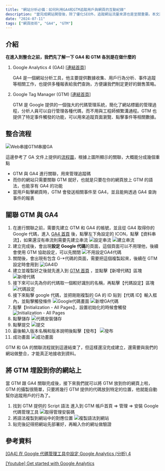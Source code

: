 ```yaml
---
title: "網站分析必備：如何利用GA4和GTM追蹤用戶與網頁的互動紀錄"
description: "當完成網站開發後，除了優化SEO外，追蹤網站流量來源也是至關重要。本文將介紹如何啟用Google Tag Manager (GTM)並管理Google Analytics 4(GA4)，從而有效地監控和分析網站流量。"
date: "2024-07-11"
tags: ["網頁技術", "GA4", "GTM"]
---
```


## 介紹

**在進入到整合之前，我們先了解一下 GA4 和 GTM 各別是在做什麼的**

1. Google Analytics 4 (GA4) [[連結首頁]](https://analytics.google.com/)

    GA4 是一個網站分析工具，他主要提供數據收集、用戶行為分析、事件追蹤等相關工作，也提供多種報表給我們查詢，方便讓我們制定更好的銷售策略。

2. Google Tag Manager (GTM) [[連結首頁]](https://tagmanager.google.com/)

    GTM 是 Google 提供的一個強大的代碼管理系統，簡化了網站標籤的管理過程，分析人員可以自行管理各種代碼，而不用與工程師頻繁溝通程。GTM 也提供了特定事件觸發的功能，可以用來追蹤頁面瀏覽、點擊事件等相關數據。

## 整合流程

![Web串接GTM串接GA](/content/images/web-gtm-ga4.png)

這邊參考了 GA 文件上提供的[流程圖](https://support.google.com/tagmanager/answer/9442095?hl=zh-Hant)，根據上圖所顯示的關聯，大概能分成幾個重點

-   GTM 與 GA4 進行關聯，用來管理追蹤碼
-   而你的網站只需要關聯 GTM 就好，也就是只要在你的網頁放上 GTM 的語法，也能享有 GA4 的功能
-   當用戶點擊網頁時，GTM 會發送相關事件至 GA4，並且能夠透過 GA4 查詢事件的報表

## 關聯 GTM 與 GA4

1. 在進行關聯之前，需要先建立 GTM 和 GA4 的帳號，並且從 GA4 取得你的 Google 代碼，進入 [GA4 首頁](https://analytics.google.com/) 後，點擊左下角設定的 ICON，點擊【資料串流】，如果還沒有串流則需要先建立串流
   ![設定串流](/content/images/ga4-set-stream.png)
   ![建立串流](/content/images/ga4-add-stream.png)
2. 建立完成後，會出現**設定 Google 代碼**的頁面，這個頁面可以不用理他，後續會使用 GTM 協助設定，可以先關閉
   ![不用設定GA4代碼](/content/images/ga4-not-use.png)
3. 關閉後，會出現有包含 G-\*代碼的頁面，需要把這個複製起來，後續在 GTM 設定時會用到
   ![GA4ID](/content/images/ga4-gtm-id.png)
4. 建立並複製好之後就先進入到 [GTM 首頁](https://tagmanager.google.com/) ，並點擊【新增代碼】區塊
   ![新增代碼](/content/images/gtm-add-tag.png)
5. 接下來可以先為你的代碼取一個較好識別的名稱，再點擊【代碼設定】區塊
   ![代碼設定](/content/images/gtm-setting-tag.png)
6. 接下來點擊 google 代碼，並把剛剛複製的 GA 的 ID 貼到【代碼 ID】輸入框內，並點擊觸發條件
   ![Google代碼畫面](/content/images/gtm-google-tag.png)
   ![新增GA代碼](/content/images/gtm-tag-insert.png)
7. 點擊【Initialization - All Pages】，設置初始化的時候會觸發
   ![Initialization - All Pages](/content/images/gtm-ga-trigger.png)
8. 點擊儲存
   ![代碼安裝儲存](/content/images/gtm-tag-save.png)
9. 點擊提交
   ![提交](/content/images/gtm-submit.png)
10. 最後輸入版本名稱和版本說明後點擊【發布】
    ![發布](/content/images/gtm-publish.png)
11. 成功畫面
    ![成功畫面](/content/images/gtm-success.png)

GTM 和 GA 的關聯流程就到這邊結束了，但這樣還沒完成建立，還需要與我們的網站做整合，才能真正地接收到資料。

## 將 GTM 埋設到你的網站上

當 GTM 跟 GA4 關聯完成後，接下來我們就可以將 GTM 放到你的網頁上啦，GTM 的攝製很簡單，只要將幾行 GTM 提供的代碼放到特定的位置，他就能自動幫你追蹤用戶的行為了。

1. 找到 GTM 提供的 Script 語法
   進入到 GTM 帳戶首頁 => 管理 => 安裝 Google 代碼管理工具
   ![取得管理安裝碼](/content/images/gtm-get-manager-code.png)
2. 將語法複製到網站中的對應位置
   ![複製語法到網站](/content/images/gtm-insert-script.png)
3. 貼完後記得把網站先部署好，再輸入你的網址做驗證

## 參考資料

[[GA4] 在 Google 代碼管理工具中設定 Google Analytics (分析) 4](https://support.google.com/tagmanager/answer/9442095?hl=zh-MO)

[[Youtube] Get started with Google Analytics](https://www.youtube.com/watch?v=UuE37-MM1ws&list=PLI5YfMzCfRtZ4bHJJDl_IJejxMwZFiBwz&index=2)
